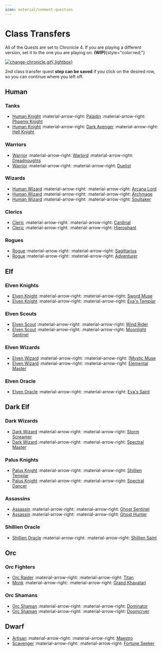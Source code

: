 ```yaml
---
icon: material/comment-question
---
```


<style>
.md-typeset a {
    color: var(--md-typeset-color);
    text-decoration: none;
}
</style>


# Class Transfers

All of the Quests are set to Chronicle 4. If you are playing a different version, set it to the one you are playing on. **(WIP)**{style="color:red;"}

[![change-chronicle.gif](https://i.postimg.cc/prP4fjnD/change-chronicle.gif){.lightbox}](https://postimg.cc/Kks0FRfz)

2nd class transfer quest **step can be saved** if you click on the desired row, so you can continue where you left off.

## Human

### Tanks

- [Human Knight](https://lineage2wiki.org/c4/quest/402/path-to-a-human-knight/) :material-arrow-right: [Paladin](/faq/classtransfers/paladin) :material-arrow-right: [Phoenix Knight](https://lineage2wiki.org/c4/quest/70/succession-to-the-legend-phoenix-knight/)
- [Human Knight](https://lineage2wiki.org/c4/quest/402/path-to-a-human-knight/) :material-arrow-right: [Dark Avenger](/faq/classtransfers/dark_avenger) :material-arrow-right: [Hell Knight](https://lineage2wiki.org/c4/quest/95/succession-to-the-legend-hell-knight/)

### Warriors

- [Warrior](https://lineage2wiki.org/c4/quest/401/path-to-a-warrior/) :material-arrow-right: [Warlord](/faq/classtransfers/dark_avenger) :material-arrow-right: [Dreadnoughts](https://lineage2wiki.org/c4/quest/74/succession-to-the-legend-dreadnoughts/)
- [Warrior](https://lineage2wiki.org/c4/quest/401/path-to-a-warrior/) :material-arrow-right: :material-arrow-right: [Duelist](https://lineage2wiki.org/c4/quest/73/succession-to-the-legend-duelist/)

### Wizards

- [Human Wizard](https://lineage2wiki.org/c4/quest/404/path-to-a-human-wizard/) :material-arrow-right: :material-arrow-right: [Arcana Lord](https://lineage2wiki.org/c4/quest/91/succession-to-the-legend-arcana-lord/)
- [Human Wizard](https://lineage2wiki.org/c4/quest/404/path-to-a-human-wizard/) :material-arrow-right: :material-arrow-right: [Archmage](https://lineage2wiki.org/c4/quest/88/succession-to-the-legend-archmage/)
- [Human Wizard](https://lineage2wiki.org/c4/quest/404/path-to-a-human-wizard/) :material-arrow-right: :material-arrow-right: [Soultaker](https://lineage2wiki.org/c4/quest/94/succession-to-the-legend-soultaker/)

### Clerics

- [Cleric](https://lineage2wiki.org/c4/quest/405/path-to-a-cleric/) :material-arrow-right: :material-arrow-right: [Cardinal](https://lineage2wiki.org/c4/quest/85/succession-to-the-legend-cardinal/)
- [Cleric](https://lineage2wiki.org/c4/quest/405/path-to-a-cleric/) :material-arrow-right: :material-arrow-right: [Hierophant](https://lineage2wiki.org/c4/quest/86/succession-to-the-legend-hierophant/)

### Rogues

- [Rogue](https://lineage2wiki.org/c4/quest/403/path-to-a-rogue/) :material-arrow-right: :material-arrow-right: [Sagittarius](https://lineage2wiki.org/c4/quest/82/succession-to-the-legend-sagittarius/)
- [Rogue](https://lineage2wiki.org/c4/quest/403/path-to-a-rogue/) :material-arrow-right: :material-arrow-right: [Adventurer](https://lineage2wiki.org/c4/quest/79/succession-to-the-legend-adventurer/)

## Elf

### Elven Knights

- [Elven Knight](https://lineage2wiki.org/c4/quest/406/path-to-an-elven-knight/) :material-arrow-right: :material-arrow-right: [Sword Muse](https://lineage2wiki.org/c4/quest/72/succession-to-the-legend-sword-muse/)
- [Elven Knight](https://lineage2wiki.org/c4/quest/406/path-to-an-elven-knight/) :material-arrow-right: :material-arrow-right: [Eva's Templar](https://lineage2wiki.org/c4/quest/71/succession-to-the-legend-evas-templar/)

### Elven Scouts

- [Elven Scout](https://lineage2wiki.org/c4/quest/407/path-to-an-elven-scout/) :material-arrow-right: :material-arrow-right: [Wind Rider](https://lineage2wiki.org/c4/quest/80/succession-to-the-legend-wind-rider/)
- [Elven Scout](https://lineage2wiki.org/c4/quest/407/path-to-an-elven-scout/) :material-arrow-right: :material-arrow-right: [Moonlight Sentinel](https://lineage2wiki.org/c4/quest/83/succession-to-the-legend-moonlight-sentinel/)

### Elven Wizards

- [Elven Wizard](https://lineage2wiki.org/c4/quest/408/path-to-an-elven-wizard/) :material-arrow-right: :material-arrow-right: [[Mystic Muse](https://lineage2wiki.org/c4/quest/89/succession-to-the-legend-mystic-muse/)
- [Elven Wizard](https://lineage2wiki.org/c4/quest/408/path-to-an-elven-wizard/) :material-arrow-right: :material-arrow-right: [Elemental Master](https://lineage2wiki.org/c4/quest/92/succession-to-the-legend-elemental-master/)

### Elven Oracle

- [Elven Oracle](https://lineage2wiki.org/c4/quest/409/path-to-an-elven-oracle/) :material-arrow-right: :material-arrow-right: [Eva's Saint](https://lineage2wiki.org/c4/quest/87/succession-to-the-legend-evas-saint/)

## Dark Elf

### Dark Wizards

- [Dark Wizard](https://lineage2wiki.org/c4/quest/412/path-to-a-dark-wizard/) :material-arrow-right: :material-arrow-right: [Storm Screamer](https://lineage2wiki.org/c4/quest/90/succession-to-the-legend-storm-screamer/)
- [Dark Wizard](https://lineage2wiki.org/c4/quest/412/path-to-a-dark-wizard/) :material-arrow-right: :material-arrow-right: [Spectral Master](https://lineage2wiki.org/c4/quest/93/succession-to-the-legend-spectral-master/)

### Palus Knights

- [Palus Knight](https://lineage2wiki.org/c4/quest/410/path-to-a-palus-knight/) :material-arrow-right: :material-arrow-right: [Shillien Templar](https://lineage2wiki.org/c4/quest/97/succession-to-the-legend-shillien-templar/)
- [Palus Knight](https://lineage2wiki.org/c4/quest/410/path-to-a-palus-knight/) :material-arrow-right: :material-arrow-right: [Spectral Dancer](https://lineage2wiki.org/c4/quest/96/succession-to-the-legend-spectral-dancer/)

### Assassins

- [Assassin](https://lineage2wiki.org/c4/quest/411/path-to-an-assassin/) :material-arrow-right: :material-arrow-right: [Ghost Sentinel](https://lineage2wiki.org/c4/quest/84/succession-to-the-legend-ghost-sentinel/)
- [Assassin](https://lineage2wiki.org/c4/quest/411/path-to-an-assassin/) :material-arrow-right: :material-arrow-right: [Ghost Hunter](https://lineage2wiki.org/c4/quest/81/succession-to-the-legend-ghost-hunter/)

### Shillien Oracle

- [Shillien Oracle](https://lineage2wiki.org/c4/quest/413/path-to-a-shillien-oracle/) :material-arrow-right: :material-arrow-right: [Shillien Saint](https://lineage2wiki.org/c4/quest/98/succession-to-the-legend-shillien-saint/)

## Orc

### Orc Fighters

- [Orc Raider](https://lineage2wiki.org/c4/quest/414/path-to-an-orc-raider/) :material-arrow-right: :material-arrow-right: [Titan](https://lineage2wiki.org/c4/quest/75/succession-to-the-legend-titan/)
- [Monk](https://lineage2wiki.org/c4/quest/415/path-to-a-monk/) :material-arrow-right: :material-arrow-right: [Grand Khavatari](https://lineage2wiki.org/c4/quest/76/succession-to-the-legend-grand-khavatari/)

### Orc Shamans

- [Orc Shaman](https://lineage2wiki.org/c4/quest/416/path-to-an-orc-shaman/) :material-arrow-right: :material-arrow-right: [Dominator](https://lineage2wiki.org/c4/quest/77/succession-to-the-legend-dominator/)
- [Orc Shaman](https://lineage2wiki.org/c4/quest/416/path-to-an-orc-shaman/) :material-arrow-right: :material-arrow-right: [Doomcryer](https://lineage2wiki.org/c4/quest/78/succession-to-the-legend-doomcryer/)

## Dwarf

- [Artisan](https://lineage2wiki.org/c4/quest/418/path-to-an-artisan/) :material-arrow-right: :material-arrow-right: [Maestro](https://lineage2wiki.org/c4/quest/100/succession-to-the-legend-maestro/)
- [Scavenger](https://lineage2wiki.org/c4/quest/417/path-to-become-a-scavenger/) :material-arrow-right: :material-arrow-right: [Fortune Seeker](https://lineage2wiki.org/c4/quest/99/succession-to-the-legend-fortune-seeker/)






















